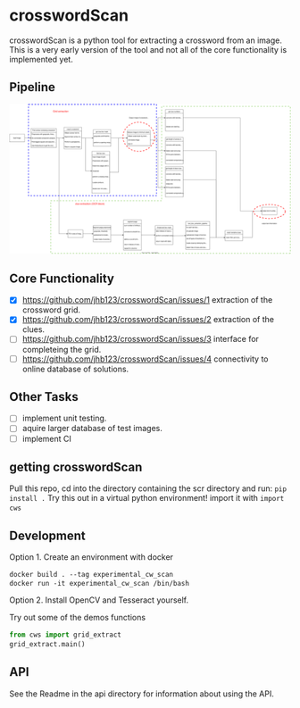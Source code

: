 # crosswordScan

crosswordScan is a python tool for extracting a crossword from an image. This is a very early version of the tool and not all of the core functionality is implemented yet. 

## Pipeline

![pipeline](https://github.com/jhb123/crosswordScan/blob/main/crossword_extraction.svg)

## Core Functionality

- [x] https://github.com/jhb123/crosswordScan/issues/1 extraction of the crossword grid.
- [x] https://github.com/jhb123/crosswordScan/issues/2 extraction of the clues.
- [ ] https://github.com/jhb123/crosswordScan/issues/3 interface for completeing the grid.
- [ ] https://github.com/jhb123/crosswordScan/issues/4 connectivity to online database of solutions.

## Other Tasks

- [ ] implement unit testing.
- [ ] aquire larger database of test images.
- [ ] implement CI

## getting crosswordScan

Pull this repo, cd into the directory containing the scr directory and run:
```pip install .```
Try this out in a virtual python environment! import it with `import cws`

## Development

Option 1. Create an environment with docker
```
docker build . --tag experimental_cw_scan
docker run -it experimental_cw_scan /bin/bash
```
Option 2. 
Install OpenCV and Tesseract yourself.

Try out some of the demos functions
```python
from cws import grid_extract
grid_extract.main()
```

## API

See the Readme in the api directory for information about using the API.